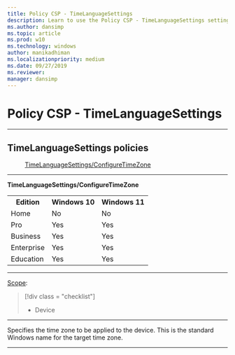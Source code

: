 ```yaml
---
title: Policy CSP - TimeLanguageSettings
description: Learn to use the Policy CSP - TimeLanguageSettings setting to specify the time zone to be applied to the device.
ms.author: dansimp
ms.topic: article
ms.prod: w10
ms.technology: windows
author: manikadhiman
ms.localizationpriority: medium
ms.date: 09/27/2019
ms.reviewer: 
manager: dansimp
---
```


# Policy CSP - TimeLanguageSettings



<hr/>

<!--Policies-->
## TimeLanguageSettings policies  

<dl>
  <dd>
    <a href="#timelanguagesettings-configuretimezone">TimeLanguageSettings/ConfigureTimeZone</a>
  </dd>
</dl>


<hr/>

<!--Policy-->
<a href="" id="timelanguagesettings-configuretimezone"></a>**TimeLanguageSettings/ConfigureTimeZone**  

<!--SupportedSKUs-->
<table>
<tr>
    <th>Edition</th>
    <th>Windows 10</th>
    <th>Windows 11</th>
</tr>
<tr>
    <td>Home</td>
    <td>No</td>
    <td>No</td>
</tr>
<tr>
    <td>Pro</td>
    <td>Yes</td>
    <td>Yes</td>
</tr>
<tr>
    <td>Business</td>
    <td>Yes</td>
    <td>Yes</td>
</tr>
<tr>
    <td>Enterprise</td>
    <td>Yes</td>
    <td>Yes</td>
</tr>
<tr>
    <td>Education</td>
    <td>Yes</td>
    <td>Yes</td>
</tr>
</table>

<!--/SupportedSKUs-->
<hr/>

<!--Scope-->
[Scope](./policy-configuration-service-provider.md#policy-scope):

> [!div class = "checklist"]
> * Device

<hr/>

<!--/Scope-->
<!--Description-->
Specifies the time zone to be applied to the device. This is the standard Windows name for the target time zone.

<!--/Description-->
<!--SupportedValues-->

<!--/SupportedValues-->
<!--Example-->

<!--/Example-->
<!--Validation-->

<!--/Validation-->
<!--/Policy-->
<hr/>

<!--/Policies-->

